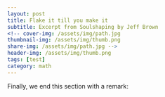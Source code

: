 ```yaml
---
layout: post
title: Flake it till you make it
subtitle: Excerpt from Soulshaping by Jeff Brown
<!-- cover-img: /assets/img/path.jpg
thumbnail-img: /assets/img/thumb.png
share-img: /assets/img/path.jpg -->
header-img: /assets/img/thumb.png
tags: [test]
category: math
---
```


Finally, we end this section with a remark:

<!-- **Remark 1.** _We can define a evaluation functional on $\calX$ that $k\_x\; s.t. \; k\_x(f) = f(x)$ for $f\in\calH$, which is a linear operator. Then we have that a Hilbert space is a RKHS iff $k\_x$ is continuous $\forall x\in \calX$. In addition, this implies all the functions in RKHS are continuous._ -->

<!-- _Proof._
Here, we only prove for the necessary condition, see [2] for full details. 

Since in this case $k\_x$ is a continuous linear operator, by Riesz representation theorem, we can find $g\_x\in\calH\; s.t.\; f(x) = k\_x(f) = \inner{f, g\_x}\_{\calH},\; \forall f\in\calH$. 
Consider $k(x,y)$ as a function of $y$, then $k(x,y) = k\_y(g\_x) = \inner{g\_x, g\_y}\_{\calH} = g\_x(y)$, for $g\_x\in\calH$ a function of $x$, corresponding to the $f$ in last paragraph; and $g\_y\in\calH$ a function of $y$ given by Riesz.
<div style="text-align: right"> $\square$ </div>

In fact, we will see in the following posts, an RKHS is characterised by a linear operator (associated to a feature map or a PSD kernel). Moreover, this view allows the smoothness property of RKHS to be analysed with spectral properties of the Integral operator of $k$, which gives connections to Harmonic analysis. -->


<!-- <h2 class="section-heading">References</h2> -->

<!-- ## References

1. Saburou Saitoh and Yoshihiro Sawano. Theory of reproducing kernels and applications. Springer, 2016. -->
<!-- 2. Zaid Harchaoui, UW [STAT538 Lecture1 handout]({% link /docs/STAT538lec1.pdf %}). 2019. -->